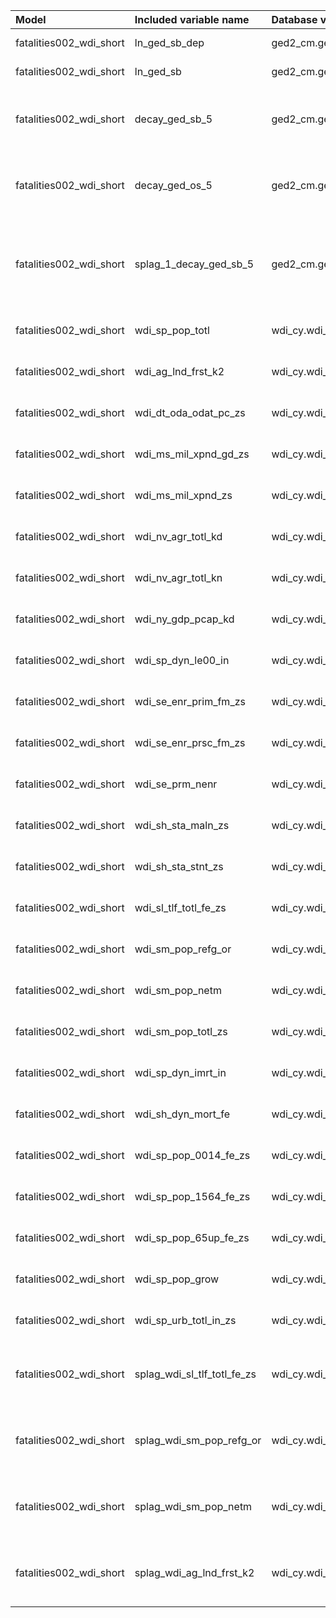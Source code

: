 | Model                   | Included variable name      | Database variable name        | Transformations                                                                                                                                  |
|:------------------------|:----------------------------|:------------------------------|:-------------------------------------------------------------------------------------------------------------------------------------------------|
| fatalities002_wdi_short | ln_ged_sb_dep               | ged2_cm.ged_sb_best_sum_nokgi | ['missing.fill()', 'ops.ln()']                                                                                                                   |
| fatalities002_wdi_short | ln_ged_sb                   | ged2_cm.ged_sb_best_sum_nokgi | ['missing.fill()', 'ops.ln()']                                                                                                                   |
| fatalities002_wdi_short | decay_ged_sb_5              | ged2_cm.ged_sb_best_sum_nokgi | ['missing.replace_na()', 'temporal.decay(24)', 'temporal.time_since()', 'bool.gte(5)', 'missing.replace_na()']                                   |
| fatalities002_wdi_short | decay_ged_os_5              | ged2_cm.ged_os_best_sum_nokgi | ['missing.replace_na()', 'temporal.decay(24)', 'temporal.time_since()', 'bool.gte(5)', 'missing.replace_na()']                                   |
| fatalities002_wdi_short | splag_1_decay_ged_sb_5      | ged2_cm.ged_sb_best_sum_nokgi | ['missing.replace_na()', 'spatial.countrylag(1, 1, 0, 0)', 'temporal.decay(24)', 'temporal.time_since()', 'bool.gte(5)', 'missing.replace_na()'] |
| fatalities002_wdi_short | wdi_sp_pop_totl             | wdi_cy.wdi_sp_pop_totl        | ['missing.fill()', 'temporal.tlag(12)', 'missing.fill()']                                                                                        |
| fatalities002_wdi_short | wdi_ag_lnd_frst_k2          | wdi_cy.wdi_ag_lnd_frst_k2     | ['missing.fill()', 'temporal.tlag(12)', 'missing.fill()']                                                                                        |
| fatalities002_wdi_short | wdi_dt_oda_odat_pc_zs       | wdi_cy.wdi_dt_oda_odat_pc_zs  | ['missing.fill()', 'temporal.tlag(12)', 'missing.fill()']                                                                                        |
| fatalities002_wdi_short | wdi_ms_mil_xpnd_gd_zs       | wdi_cy.wdi_ms_mil_xpnd_gd_zs  | ['missing.fill()', 'temporal.tlag(12)', 'missing.fill()']                                                                                        |
| fatalities002_wdi_short | wdi_ms_mil_xpnd_zs          | wdi_cy.wdi_ms_mil_xpnd_zs     | ['missing.fill()', 'temporal.tlag(12)', 'missing.fill()']                                                                                        |
| fatalities002_wdi_short | wdi_nv_agr_totl_kd          | wdi_cy.wdi_nv_agr_totl_kd     | ['missing.fill()', 'temporal.tlag(12)', 'missing.fill()']                                                                                        |
| fatalities002_wdi_short | wdi_nv_agr_totl_kn          | wdi_cy.wdi_nv_agr_totl_kn     | ['missing.fill()', 'temporal.tlag(12)', 'missing.fill()']                                                                                        |
| fatalities002_wdi_short | wdi_ny_gdp_pcap_kd          | wdi_cy.wdi_ny_gdp_pcap_kd     | ['missing.fill()', 'temporal.tlag(12)', 'missing.fill()']                                                                                        |
| fatalities002_wdi_short | wdi_sp_dyn_le00_in          | wdi_cy.wdi_sp_dyn_le00_in     | ['missing.fill()', 'temporal.tlag(12)', 'missing.fill()']                                                                                        |
| fatalities002_wdi_short | wdi_se_enr_prim_fm_zs       | wdi_cy.wdi_se_enr_prim_fm_zs  | ['missing.fill()', 'temporal.tlag(12)', 'missing.fill()']                                                                                        |
| fatalities002_wdi_short | wdi_se_enr_prsc_fm_zs       | wdi_cy.wdi_se_enr_prsc_fm_zs  | ['missing.fill()', 'temporal.tlag(12)', 'missing.fill()']                                                                                        |
| fatalities002_wdi_short | wdi_se_prm_nenr             | wdi_cy.wdi_se_prm_nenr        | ['missing.fill()', 'temporal.tlag(12)', 'missing.fill()']                                                                                        |
| fatalities002_wdi_short | wdi_sh_sta_maln_zs          | wdi_cy.wdi_sh_sta_maln_zs     | ['missing.fill()', 'temporal.tlag(12)', 'missing.fill()']                                                                                        |
| fatalities002_wdi_short | wdi_sh_sta_stnt_zs          | wdi_cy.wdi_sh_sta_stnt_zs     | ['missing.fill()', 'temporal.tlag(12)', 'missing.fill()']                                                                                        |
| fatalities002_wdi_short | wdi_sl_tlf_totl_fe_zs       | wdi_cy.wdi_sl_tlf_totl_fe_zs  | ['missing.fill()', 'temporal.tlag(12)', 'missing.fill()']                                                                                        |
| fatalities002_wdi_short | wdi_sm_pop_refg_or          | wdi_cy.wdi_sm_pop_refg_or     | ['missing.fill()', 'temporal.tlag(12)', 'missing.fill()']                                                                                        |
| fatalities002_wdi_short | wdi_sm_pop_netm             | wdi_cy.wdi_sm_pop_netm        | ['missing.fill()', 'temporal.tlag(12)', 'missing.fill()']                                                                                        |
| fatalities002_wdi_short | wdi_sm_pop_totl_zs          | wdi_cy.wdi_sm_pop_totl_zs     | ['missing.fill()', 'temporal.tlag(12)', 'missing.fill()']                                                                                        |
| fatalities002_wdi_short | wdi_sp_dyn_imrt_in          | wdi_cy.wdi_sp_dyn_imrt_in     | ['missing.fill()', 'temporal.tlag(12)', 'missing.fill()']                                                                                        |
| fatalities002_wdi_short | wdi_sh_dyn_mort_fe          | wdi_cy.wdi_sh_dyn_mort_fe     | ['missing.fill()', 'temporal.tlag(12)', 'missing.fill()']                                                                                        |
| fatalities002_wdi_short | wdi_sp_pop_0014_fe_zs       | wdi_cy.wdi_sp_pop_0014_fe_zs  | ['missing.fill()', 'temporal.tlag(12)', 'missing.fill()']                                                                                        |
| fatalities002_wdi_short | wdi_sp_pop_1564_fe_zs       | wdi_cy.wdi_sp_pop_1564_fe_zs  | ['missing.fill()', 'temporal.tlag(12)', 'missing.fill()']                                                                                        |
| fatalities002_wdi_short | wdi_sp_pop_65up_fe_zs       | wdi_cy.wdi_sp_pop_65up_fe_zs  | ['missing.fill()', 'temporal.tlag(12)', 'missing.fill()']                                                                                        |
| fatalities002_wdi_short | wdi_sp_pop_grow             | wdi_cy.wdi_sp_pop_grow        | ['missing.fill()', 'temporal.tlag(12)', 'missing.fill()']                                                                                        |
| fatalities002_wdi_short | wdi_sp_urb_totl_in_zs       | wdi_cy.wdi_sp_urb_totl_in_zs  | ['missing.fill()', 'temporal.tlag(12)', 'missing.fill()']                                                                                        |
| fatalities002_wdi_short | splag_wdi_sl_tlf_totl_fe_zs | wdi_cy.wdi_sl_tlf_totl_fe_zs  | ['missing.replace_na()', 'spatial.countrylag(1, 1, 0, 0)', 'temporal.tlag(12)', 'missing.fill()']                                                |
| fatalities002_wdi_short | splag_wdi_sm_pop_refg_or    | wdi_cy.wdi_sm_pop_refg_or     | ['missing.replace_na()', 'spatial.countrylag(1, 1, 0, 0)', 'temporal.tlag(12)', 'missing.fill()']                                                |
| fatalities002_wdi_short | splag_wdi_sm_pop_netm       | wdi_cy.wdi_sm_pop_netm        | ['missing.replace_na()', 'spatial.countrylag(1, 1, 0, 0)', 'temporal.tlag(12)', 'missing.fill()']                                                |
| fatalities002_wdi_short | splag_wdi_ag_lnd_frst_k2    | wdi_cy.wdi_ag_lnd_frst_k2     | ['missing.replace_na()', 'spatial.countrylag(1, 1, 0, 0)', 'temporal.tlag(12)', 'missing.fill()']                                                |